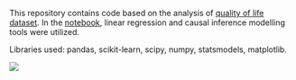 This repository contains code based on the analysis of [quality of life dataset](https://qog.pol.gu.se/data/datadownloads/qogstandarddata). In the [notebook](https://github.com/RadomirPopovicFON/Regression-Causal-Inference-Analysis/blob/master/Playground.ipynb), linear regression and causal inference modelling tools were utilized. 

Libraries used: pandas, scikit-learn, scipy, numpy, statsmodels, matplotlib.

![](https://imgs.xkcd.com/comics/cell_phones.png)
